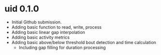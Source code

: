 # uid 0.1.0

* Initial Github submission.
* Adding basic function to read, write, process
* Adding basic linear gap interpolation
* Adding basic activity metrics
* Adding basic above/below threshold bout detection and time calculation
  * Including gap filling for duration processing
